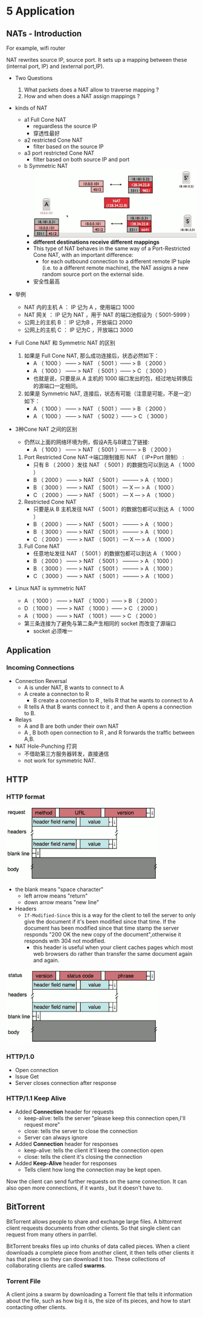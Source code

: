 
# 5 Application 

## NATs - Introduction

For example, wifi router

NAT rewrites source IP, source port. It sets up a mapping between these (internal port, IP) and (external port,IP).


- Two Questions
    1. What packets does a NAT allow to traverse mapping ?
    2. How and when does a NAT assign mappings ?

- kinds of NAT 
    - a1 Full Cone NAT
        - reguardless the source IP
        - 穿透性最好
    - a2 restricted Cone NAT
        - filter based on the source IP
    - a3 port restricted Cone NAT
        - filter based on both source IP and port
    - b  Symmetric NAT
        - ![](imgs/cs144_symmetric_NAT.png)
        - **different destinations receive different mappings**
        - This type of NAT behaves in the same way of a Port-Restricted Cone NAT, with an important difference: 
            - for each outbound connection to a different remote IP tuple (i.e. to a different remote machine), the NAT assigns a new random source port on the external side.
        - 安全性最高

- 举例
    - NAT 内的主机 A ： IP 记为 A ，使用端口 1000
    - NAT 网关     ：   IP 记为 NAT ，用于 NAT 的端口池假设为（ 5001-5999 ）
    - 公网上的主机 B ： IP 记为B ，开放端口 2000
    - 公网上的主机 C ：   IP 记为C ，开放端口 3000

- Full Cone NAT 和 Symmetric NAT 的区别
    1. 如果是 Full Cone NAT, 那么成功连接后，状态必然如下：
        - A （ 1000 ） —— >  NAT （ 5001 ）—— >  B （ 2000 ）
        - A （ 1000 ） —— >  NAT （ 5001 ）—— >  C （ 3000 ）
        - 也就是说，只要是从 A 主机的 1000 端口发出的包，经过地址转换后的源端口一定相同。
    2. 如果是 Symmetric NAT, 连接后，状态有可能（注意是可能，不是一定）如下：
        - A （ 1000 ） —— >  NAT （ 5001 ）—— >  B （ 2000 ）
        - A （ 1000 ） —— >  NAT （ 5002 ）—— >  C （ 3000 ）

- 3种Cone NAT 之间的区别
    - 仍然以上面的网络环境为例，假设A先与B建立了链接:
        - A （ 1000 ） —— >  NAT （ 5001 ）——— >  B （ 2000 ）
    1. Port Restricted Cone NAT->端口限制锥形 NAT （ IP+Port 限制） :
        - 只有 B （ 2000 ）发往 NAT （ 5001 ）的数据包可以到达 A （ 1000 ）
        - B （ 2000 ） —— >  NAT （ 5001 ） ——— >   A （ 1000 ）
        - B （ 3000 ） —— >  NAT （ 5001 ） — X — >   A （ 1000 ）
        - C （ 2000 ） —— >  NAT （ 5001 ） — X — >   A （ 1000 ） 
    2. Restricted Cone NAT
        - 只要是从 B 主机发往 NAT （ 5001 ）的数据包都可以到达 A （ 1000 ）
        - B （ 2000 ） —— >  NAT （ 5001 ） ——— >   A （ 1000 ）
        - B （ 3000 ） —— >  NAT （ 5001 ） ——— >   A （ 1000 ）
        - C （ 2000 ） —— >  NAT （ 5001 ） — X — >   A （ 1000 ）
    3. Full Cone NAT
        - 任意地址发往 NAT （ 5001 ）的数据包都可以到达 A （ 1000 ）
        - B （ 2000 ） —— >  NAT （ 5001 ） ——— >   A （ 1000 ）
        - B （ 3000 ） —— >  NAT （ 5001 ） ——— >   A （ 1000 ）
        - C （ 3000 ） —— >  NAT （ 5001 ） ——— >   A （ 1000 ）
- Linux NAT is symmetric NAT
    - A （ 1000 ） —— >  NAT （ 1000 ）—— >  B （ 2000 ）
    - D （ 1000 ） —— >  NAT （ 1000 ）—— >  C （ 2000 ）
    - A （ 1000 ） —— >  NAT （ 1001 ）—— >  C （ 2000 ）
    - 第三条连接为了避免与第二条产生相同的 socket 而改变了源端口
        - socket 必须唯一

## Application 

### Incoming Connections 

- Connection Reversal 
    - A is under NAT,  B wants to connect to A
    - A create a connecton to R
        - B create a connection to R , tells R that he  wants to connect to A
    - R tells A that B wants connect to it , and then A opens a connection to B.
- Relays
    - A and B are both under their own NAT
    - A , B both open connection to R , and R forwards the traffic between A,B.
- NAT Hole-Punching 打洞
    - 不借助第三方服务器转发，直接通信
    - not work for symmetric NAT.


## HTTP

### HTTP format

![](imgs/cs144_http_format.png)

- the blank means "space character"
    - left arrow means "return"
    - down arrow means "new line"
- Headers
    - `If-Modified-Since` this is a way for the client to tell the server to only give the document if it's been modified since that time. If the document has been modified since that time stamp the server responds "200 OK the new copy of the document",otherwise it responds with 304 not modified.
        - this header is useful when your client caches pages which most web browsers do rather than transfer the same document again and again. 


![](imgs/cs144_http_format_res.png)


### HTTP/1.0

- Open connection
- Issue Get
- Server closes connection after response

### HTTP/1.1 Keep Alive

- Added **Connection** header for requests
    - keep-alive: tells the server "please keep this connection open,I'll request more"
    - close:  tells the server to close the connection
    - Server can always ignore
- Added **Connection** header for responses
    - keep-alive: tells the client it'll keep the connection open
    - close: tells the client it's closing the connection
- Added **Keep-Alive** header for responses
    - Tells client how long the connection may be kept open. 

Now the client can send further requests on the same connection. It can also open more connections, if it wants , but it doesn't have to.


## BitTorrent

BitTorrent allows people to share and exchange large files. A bittorrent client requests documents from other clients. So that single client can request from many others in parrllel. 

BitTorrent breaks files up into chunks of data called pieces. When a client downloads a complete piece from another client, it then tells other clients it has that piece so they can download it too. These collections of collaborating clients are called **swarms**.

### Torrent File 

A client joins a swarm by downloading a Torrent file that tells it information about the file, such as how big it is, the size of its pieces, and how to start contacting other clients. 
